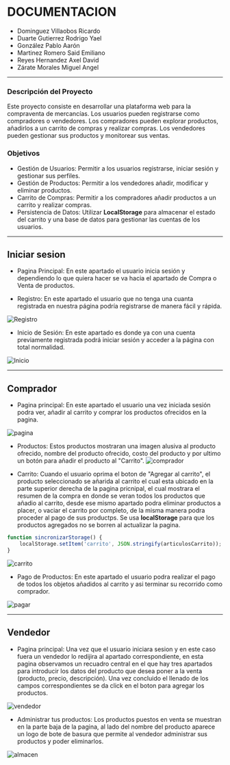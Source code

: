 # DOCUMENTACION
* Dominguez Villaobos Ricardo
* Duarte Gutierrez Rodrigo Yael
* González Pablo Aarón
* Martinez Romero Said Emiliano
* Reyes Hernandez Axel David
* Zárate Morales Miguel Angel
*****
### Descripción del Proyecto
Este proyecto consiste en desarrollar una plataforma web para la compraventa de mercancías. Los usuarios pueden registrarse como compradores o vendedores. Los compradores pueden explorar productos, añadirlos a un carrito de compras y realizar compras. Los vendedores pueden gestionar sus productos y monitorear sus ventas.

### Objetivos
* Gestión de Usuarios: Permitir a los usuarios registrarse, iniciar sesión y gestionar sus perfiles.
* Gestión de Productos: Permitir a los vendedores añadir, modificar y eliminar productos.
* Carrito de Compras: Permitir a los compradores añadir productos a un carrito y realizar compras.
* Persistencia de Datos: Utilizar **LocalStorage** para almacenar el estado del carrito y una base de datos para gestionar las cuentas de los usuarios.


*************************************
## Iniciar sesion

* Pagina Principal: En este apartado el usuario inicia sesión y dependiendo lo que quiera hacer se va hacia el apartado de Compra o Venta de productos.

* Registro: En este apartado el usuario que no tenga una cuanta registrada en nuestra página podría registrarse de manera fácil y rápida.

![Registro](regis.png)

* Inicio de Sesión: En este apartado es donde ya con una cuenta previamente registrada podrá iniciar sesión y acceder a la página con total normalidad.

![Inicio](ini.png)

*****************************
## Comprador 

* Pagina principal: En este apartado el usuario una vez iniciada sesión podra ver, añadir al carrito y comprar los productos ofrecidos en la pagina.

![pagina](pag.png)

* Productos: Estos productos mostraran una imagen alusiva al producto ofrecido, nombre del producto ofrecido, costo del producto y por ultimo un botón para añadir el producto al "Carrito".
![comprador](comp.png)

* Carrito: Cuando el usuario oprima el boton de "Agregar al carrito", el producto seleccionado se añarida al carrito el cual esta ubicado en la parte superior derecha de la pagina pricnipal, el cual mostrara el resumen de la compra en donde se veran todos los productos que añadio al carrito, desde ese mismo apartado podra eliminar productos a placer, o vaciar el carrito por completo, de la misma manera podra proceder al pago de sus productps.
Se usa **localStorage** para que los productos agregados no se borren al actualizar la pagina.

```javascript
function sincronizarStorage() {
    localStorage.setItem('carrito', JSON.stringify(articulosCarrito));
}
```
![carrito](car.png)

* Pago de Productos: En este apartado el usuario podra realizar el pago de todos los objetos añadidos al carrito y asi terminar su recorrido como comprador.

![pagar](pago.png)

**********************
## Vendedor 
* Pagina principal: Una vez que el usuario iniciara sesion y en este caso fuera un vendedor lo redijira al apartado correspondiente, en esta pagina observamos un recuadro central en el que hay tres apartados para introducir los datos del producto que desea poner a la venta (producto, precio, descripción). Una vez concluido el llenado de los campos correspondientes se da click en el boton para agregar los productos.

![vendedor](vend-1.png)

* Administrar tus productos: Los productos puestos en venta se muestran en la parte baja de la pagina, al lado del nombre del producto aparece un logo de bote de basura que permite al vendedor administrar sus productos y poder eliminarlos.

![almacen](alm-1.png)

